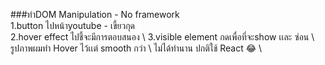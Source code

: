 ###ทำDOM Manipulation - No framework \
1.button ไปหน้าyoutube - เขี้ยวกุด  \
2.hover effect ไปชี้จะมีการตอบสนอง \ 
3.visible element กดเพื่อที่จะshow เเละ ซ่อน \ 
รูปภาพผมทำ Hover ไว้เเต่ smooth กว่า \ 
ไม่ได้ทำนาน ปกติใช้ React 😂 \
